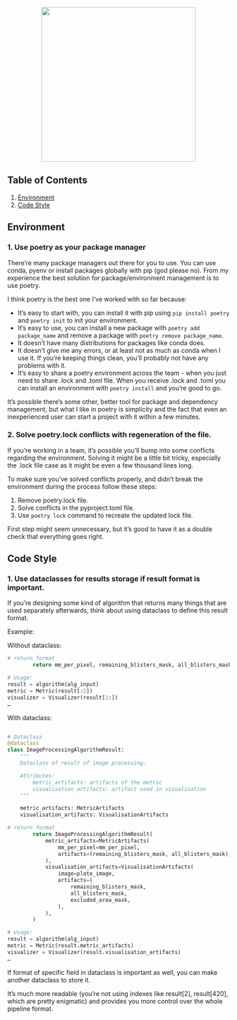 <p align="center">
  <img src="https://github.com/IgorZaton/Data-Science-Tips/assets/50952749/6074bc6a-9749-4cee-83d8-13bf59f1b2dc" width="350" height="350"/>
</p>

## Table of Contents

1. [Environment](#environment)
2. [Code Style](#code-style)

## Environment

### 1. Use poetry as your package manager

There’re many package managers out there for you to use. You can use conda, pyenv or install packages globally with pip (god please no). From my experience the best solution for package/environment management is to use poetry.

I think poetry is the best one I’ve worked with so far because:
- It’s easy to start with, you can install it with pip using ```pip install poetry``` and ```poetry init``` to init your environment.
- It’s easy to use, you can install a new package with ```poetry add package_name``` and remove a package with ```poetry remove package_name```.
- It doesn’t have many distributions for packages like conda does.
- It doesn’t give me any errors, or at least not as much as conda when I use it. If you’re keeping things clean, you’ll probably not have any problems with it.
- It’s easy to share a poetry environment across the team - when you just need to share .lock and .toml file. When you receive .lock and .toml you can install an environment with ```poetry install``` and you’re good to go.

It’s possible there’s some other, better tool for package and dependency management, but what I like in poetry is simplicity and the fact that even an inexperienced user can start a project with it within a few minutes.

### 2. Solve poetry.lock conflicts with regeneration of the file.

If you’re working in a team, it’s possible you’ll bump into some conflicts regarding the environment. Solving it might be a little bit tricky, especially the .lock file case as it might be even a few thousand lines long.

To make sure you’ve solved conflicts properly, and didn’t break the environment during the process follow these steps:
1. Remove poetry.lock file.
2. Solve conflicts in the pyproject.toml file.
3. Use ```poetry lock``` command to recreate the updated lock file.

First step might seem unnecessary, but it’s good to have it as a double check that everything goes right.

## Code Style

### 1. Use dataclasses for results storage if result format is important.

If you’re designing some kind of algorithm that returns many things that are used separately afterwards, think about using dataclass to define this result format.

Example:

Without dataclass:
```python
# return format
        return mm_per_pixel, remaining_blisters_mask, all_blisters_mask, plate_image, excluded_area_mask

# Usage:
result = algorithm(alg_input)
metric = Metric(result[:2])
visualizer = Visualizer(result[1:])
…
```

With dataclass:
```python

# Dataclass
@dataclass
class ImageProcessingAlgorithmResult:
    """
    Dataclass of result of image processing.

    Attributes:
        metric_artifacts: artifacts of the metric
        visualisation_artifacts: artifact used in visualisation
    """

    metric_artifacts: MetricArtifacts
    visualisation_artifacts: VisualisationArtifacts

# return format
        return ImageProcessingAlgorithmResult(
            metric_artifacts=MetricArtifacts(
                mm_per_pixel=mm_per_pixel,
                artifacts=(remaining_blisters_mask, all_blisters_mask),
            ),
            visualisation_artifacts=VisualisationArtifacts(
                image=plate_image,
                artifacts=(
                    remaining_blisters_mask,
                    all_blisters_mask,
                    excluded_area_mask,
                ),
            ),
        )

# Usage:
result = algorithm(alg_input)
metric = Metric(result.metric_artifacts)
visualizer = Visualizer(result.visualisation_artifacts)
…
```

If format of specific field in dataclass is important as well, you can make another dataclass to store it.

It’s much more readable (you’re not using indexes like result[2], result[420], which are pretty enigmatic) and provides you more control over the whole pipeline format.

